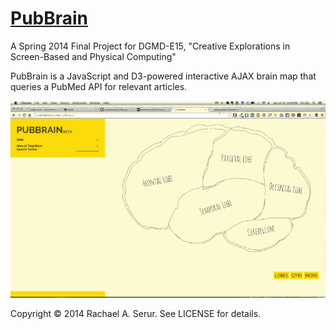 [PubBrain](http://www.rachaelserur.com/pubbrain)
==========
A Spring 2014 Final Project for DGMD-E15, "Creative Explorations in Screen-Based and Physical Computing"

PubBrain is a JavaScript and D3-powered interactive AJAX brain map
that queries a PubMed API for relevant articles.

![Screencast](pubbrain.gif)

Copyright © 2014 Rachael A. Serur. See LICENSE for details.
